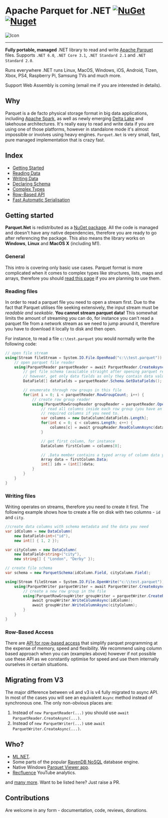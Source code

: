 # Apache Parquet for .NET [![NuGet](https://img.shields.io/nuget/v/Parquet.Net.svg)](https://www.nuget.org/packages/Parquet.Net) [![Nuget](https://img.shields.io/nuget/dt/Parquet.Net)](https://www.nuget.org/packages/Parquet.Net)


![Icon](img/banner.jpg)

---



**Fully portable, managed** .NET library to read and write [Apache Parquet](https://parquet.apache.org/) files. Supports `.NET 6.0`, `.NET Core 3.1`,  `.NET Standard 2.1` and `.NET Standard 2.0`.

Runs everywhere .NET runs Linux, MacOS, Windows, iOS, Android, Tizen, Xbox, PS4, Raspberry Pi, Samsung TVs and much more.

Support Web Assembly is coming (email me if you are interested in details).

## Why

Parquet is a de facto physical storage format in big data applications, including [Apache Spark](https://spark.apache.org/), as well as newly emerging [Delta Lake](https://delta.io/) and lakehouse architectures. It's really easy to read and write data if you are using one of those platforms, however in standalone mode it's almost impossible or involves using heavy engines. `Parquet.Net` is very small, fast, pure managed implementation that is crazy fast.

## Index

- [Getting Started](#getting-started)
- [Reading Data](reading.md) 
- [Writing Data](writing.md)
- [Declaring Schema](schema.md)
- [Complex Types](complex-types.md)
- [Row-Based API](rows.md)
- [Fast Automatic Serialisation](serialisation.md)

## Getting started

**Parquet.Net** is redistributed as a [NuGet package](https://www.nuget.org/packages/Parquet.Net). All the code is managed and doesn't have any native dependencies, therefore you are ready to go after referencing the package. This also means the library works on **Windows**, **Linux** and **MacOS X** (including M1).

### General

This intro is covering only basic use cases. Parquet format is more complicated when it comes to complex types like structures, lists, maps and arrays, therefore you should [read this page](parquet-getting-started.md) if you are planning to use them.

### Reading files

In order to read a parquet file you need to open a stream first. Due to the fact that Parquet utilises file seeking extensively, the input stream must be *readable and seekable*. **You cannot stream parquet data!** This somewhat limits the amount of streaming you can do, for instance you can't read a parquet file from a network stream as we need to jump around it, therefore you have to download it locally to disk and then open.

For instance, to read a file `c:\test.parquet` you would normally write the following code:

```csharp
// open file stream
using(Stream fileStream = System.IO.File.OpenRead("c:\\test.parquet")) {
    // open parquet file reader
    using(ParquetReader parquetReader = await ParquetReader.CreateAsync(fileStream)) {
        // get file schema (available straight after opening parquet reader)
        // however, get only data fields as only they contain data values
        DataField[] dataFields = parquetReader.Schema.GetDataFields();

        // enumerate through row groups in this file
        for(int i = 0; i < parquetReader.RowGroupCount; i++) {
            // create row group reader
            using(ParquetRowGroupReader groupReader = parquetReader.OpenRowGroupReader(i)) {
                // read all columns inside each row group (you have an option to read only
                // required columns if you need to.
                var columns = new DataColumn[dataFields.Length];
                for(int c = 0; c < columns.Length; c++) {
                    columns[c] = await groupReader.ReadColumnAsync(dataFields[c]);
                }

                // get first column, for instance
                DataColumn firstColumn = columns[0];

                // .Data member contains a typed array of column data you can cast to the type of the column
                Array data = firstColumn.Data;
                int[] ids = (int[])data;
            }
        }
    }
}
```

### Writing files

Writing operates on streams, therefore you need to create it first. The following example shows how to create a file on disk with two columns - `id` and `city`.

```csharp
//create data columns with schema metadata and the data you need
var idColumn = new DataColumn(
    new DataField<int>("id"),
    new int[] { 1, 2 });

var cityColumn = new DataColumn(
    new DataField<string>("city"),
    new string[] { "London", "Derby" });

// create file schema
var schema = new ParquetSchema(idColumn.Field, cityColumn.Field);

using(Stream fileStream = System.IO.File.OpenWrite("c:\\test.parquet")) {
    using(ParquetWriter parquetWriter = await ParquetWriter.CreateAsync(schema, fileStream)) {
        // create a new row group in the file
        using(ParquetRowGroupWriter groupWriter = parquetWriter.CreateRowGroup()) {
            await groupWriter.WriteColumnAsync(idColumn);
            await groupWriter.WriteColumnAsync(cityColumn);
        }
    }
}
```

### Row-Based Access

There are [API for row-based access](rows.md) that simplify parquet programming at the expense of memory, speed and flexibility. We recommend using column based approach when you can (examples above) however if not possible use these API as we constantly optimise for speed and use them internally ourselves in certain situations.

## Migrating from V3

The major difference between v4 and v3 is v4 fully migrated to async API. In most of the cases you will see an equivalent `Async` method instead of synchronous one. The only non-obvious places are:

1. Instead of `new ParquetReader(...)` you should use `await ParquetReader.CreateAsync(...)`.
2. Instead of `new ParquetWriter(...)` use `await ParquetWriter.CreateAsync(...)`.

## Who?

- [ML.NET](https://github.com/dotnet/machinelearning).
- Some parts of the popular [RavenDB NoSQL](https://ravendb.net/) database engine.
- Native Windows [Parquet Viewer app](https://github.com/mukunku/ParquetViewer).
- [Recfluence](https://github.com/markledwich2/Recfluence) YouTube analytics.

and [many more](https://github.com/aloneguid/parquet-dotnet/network/dependents). Want to be listed here? Just raise a PR.

## Contributions

Are welcome in any form - documentation, code, reviews, donations. 
